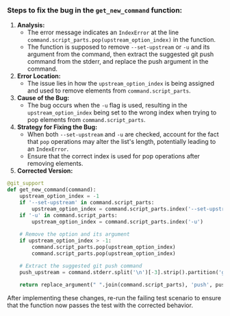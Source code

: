 ### Steps to fix the bug in the `get_new_command` function:
1. **Analysis:**
   - The error message indicates an `IndexError` at the line `command.script_parts.pop(upstream_option_index)` in the function.
   - The function is supposed to remove `--set-upstream` or `-u` and its argument from the command, then extract the suggested git push command from the stderr, and replace the push argument in the command.
2. **Error Location:**
   - The issue lies in how the `upstream_option_index` is being assigned and used to remove elements from `command.script_parts`.
3. **Cause of the Bug:**
   - The bug occurs when the `-u` flag is used, resulting in the `upstream_option_index` being set to the wrong index when trying to pop elements from `command.script_parts`.
4. **Strategy for Fixing the Bug:**
   - When both `--set-upstream` and `-u` are checked, account for the fact that `pop` operations may alter the list's length, potentially leading to an `IndexError`.
   - Ensure that the correct index is used for pop operations after removing elements.
5. **Corrected Version:**

```python
@git_support
def get_new_command(command):    
    upstream_option_index = -1
    if '--set-upstream' in command.script_parts:
        upstream_option_index = command.script_parts.index('--set-upstream')
    if '-u' in command.script_parts:
        upstream_option_index = command.script_parts.index('-u')
    
    # Remove the option and its argument
    if upstream_option_index > -1:
        command.script_parts.pop(upstream_option_index)
        command.script_parts.pop(upstream_option_index)

    # Extract the suggested git push command
    push_upstream = command.stderr.split('\n')[-3].strip().partition('git ')[2]
    
    return replace_argument(" ".join(command.script_parts), 'push', push_upstream)
```

After implementing these changes, re-run the failing test scenario to ensure that the function now passes the test with the corrected behavior.